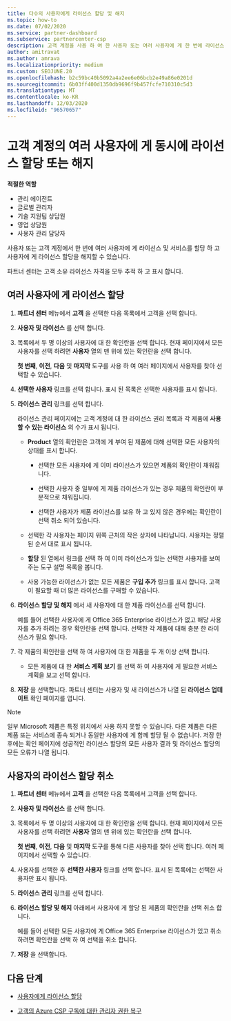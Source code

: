 ```yaml
---
title: 다수의 사용자에게 라이선스 할당 및 해지
ms.topic: how-to
ms.date: 07/02/2020
ms.service: partner-dashboard
ms.subservice: partnercenter-csp
description: 고객 계정을 사용 하 여 한 사용자 또는 여러 사용자에 게 한 번에 라이선스 및 서비스를 할당 하거나 해지 하는 방법에 대해 알아봅니다.
author: amitravat
ms.author: amrava
ms.localizationpriority: medium
ms.custom: SEOJUNE.20
ms.openlocfilehash: b2c59bc40b5092a4a2ee6e06bcb2e49a86e0201d
ms.sourcegitcommit: 6b03ff400d1350db9696f9b457fcfe710310c5d3
ms.translationtype: MT
ms.contentlocale: ko-KR
ms.lasthandoff: 12/03/2020
ms.locfileid: "96570657"
---
```

# <a name="assign-or-revoke-licenses-at-the-same-time-to-multiple-users-in-a-customer-account"></a>고객 계정의 여러 사용자에 게 동시에 라이선스 할당 또는 해지

**적절한 역할**

- 관리 에이전트
- 글로벌 관리자
- 기술 지원팀 상담원
- 영업 상담원
- 사용자 관리 담당자

사용자 또는 고객 계정에서 한 번에 여러 사용자에 게 라이선스 및 서비스를 할당 하 고 사용자에 게 라이선스 할당을 해지할 수 있습니다.

파트너 센터는 고객 소유 라이선스 자격을 모두 추적 하 고 표시 합니다.

## <a name="assign-licenses-to-multiple-users"></a>여러 사용자에 게 라이선스 할당

1. **파트너 센터** 메뉴에서 **고객** 을 선택한 다음 목록에서 고객을 선택 합니다.

2. **사용자 및 라이선스** 를 선택 합니다.

3. 목록에서 두 명 이상의 사용자에 대 한 확인란을 선택 합니다. 현재 페이지에서 모든 사용자를 선택 하려면 **사용자** 열의 맨 위에 있는 확인란을 선택 합니다.

    **첫 번째**, **이전**, **다음** 및 **마지막** 도구를 사용 하 여 여러 페이지에서 사용자를 찾아 선택할 수 있습니다.

4. **선택한 사용자** 링크를 선택 합니다. 표시 된 목록은 선택한 사용자를 표시 합니다.

5. **라이선스 관리** 링크를 선택 합니다.

    라이선스 관리 페이지에는 고객 계정에 대 한 라이선스 권리 목록과 각 제품에 **사용할 수 있는 라이선스** 의 수가 표시 됩니다.

    - **Product** 열의 확인란은 고객에 게 부여 된 제품에 대해 선택한 모든 사용자의 상태를 표시 합니다.

       - 선택한 모든 사용자에 게 이미 라이선스가 있으면 제품의 확인란이 채워집니다.

       - 선택한 사용자 중 일부에 게 제품 라이선스가 있는 경우 제품의 확인란이 부분적으로 채워집니다.

       - 선택한 사용자가 제품 라이선스를 보유 하 고 있지 않은 경우에는 확인란이 선택 취소 되어 있습니다.

    - 선택한 각 사용자는 페이지 위쪽 근처의 작은 상자에 나타납니다. 사용자는 정렬 된 순서 대로 표시 됩니다.

    - **할당** 된 열에서 링크를 선택 하 여 이미 라이선스가 있는 선택한 사용자를 보여 주는 도구 설명 목록을 봅니다.

    - 사용 가능한 라이선스가 없는 모든 제품은 **구입 추가** 링크를 표시 합니다. 고객이 필요할 때 더 많은 라이선스를 구매할 수 있습니다.

6. **라이선스 할당 및 해지** 에서 새 사용자에 대 한 제품 라이선스를 선택 합니다. 

   예를 들어 선택한 사용자에 게 Office 365 Enterprise 라이선스가 없고 해당 사용자를 추가 하려는 경우 확인란을 선택 합니다. 선택한 각 제품에 대해 충분 한 라이선스가 필요 합니다.

7. 각 제품의 확인란을 선택 하 여 사용자에 대 한 제품을 두 개 이상 선택 합니다.
    -   모든 제품에 대 한 **서비스 계획 보기** 를 선택 하 여 사용자에 게 필요한 서비스 계획을 보고 선택 합니다.

8. **저장** 을 선택합니다. 파트너 센터는 사용자 및 새 라이선스가 나열 된 **라이선스 업데이트** 확인 페이지를 엽니다.

>[!NOTE]
>일부 Microsoft 제품은 특정 위치에서 사용 하지 못할 수 있습니다. 다른 제품은 다른 제품 또는 서비스에 종속 되거나 동일한 사용자에 게 함께 할당 될 수 없습니다. 저장 한 후에는 확인 페이지에 성공적인 라이선스 할당의 모든 사용자 결과 및 라이선스 할당의 모든 오류가 나열 됩니다.

## <a name="revoke-users-license-assignments"></a>사용자의 라이선스 할당 취소

1. **파트너 센터** 메뉴에서 **고객** 을 선택한 다음 목록에서 고객을 선택 합니다.

2. **사용자 및 라이선스** 를 선택 합니다.

3. 목록에서 두 명 이상의 사용자에 대 한 확인란을 선택 합니다. 현재 페이지에서 모든 사용자를 선택 하려면 **사용자** 열의 맨 위에 있는 확인란을 선택 합니다.

    **첫 번째**, **이전**, **다음** 및 **마지막** 도구를 통해 다른 사용자를 찾아 선택 합니다. 여러 페이지에서 선택할 수 있습니다.

4. 사용자를 선택한 후 **선택한 사용자** 링크를 선택 합니다. 표시 된 목록에는 선택한 사용자만 표시 됩니다.

5. **라이선스 관리** 링크를 선택 합니다.

6. **라이선스 할당 및 해지** 아래에서 사용자에 게 할당 된 제품의 확인란을 선택 취소 합니다.

   예를 들어 선택한 모든 사용자에 게 Office 365 Enterprise 라이선스가 있고 취소 하려면 확인란을 선택 하 여 선택을 취소 합니다.

7. **저장** 을 선택합니다.

## <a name="next-steps"></a>다음 단계

- [사용자에게 라이선스 할당](assign-licenses-to-users.md)

- [고객의 Azure CSP 구독에 대한 관리자 권한 복구](revoke-reinstate-csp.md)
